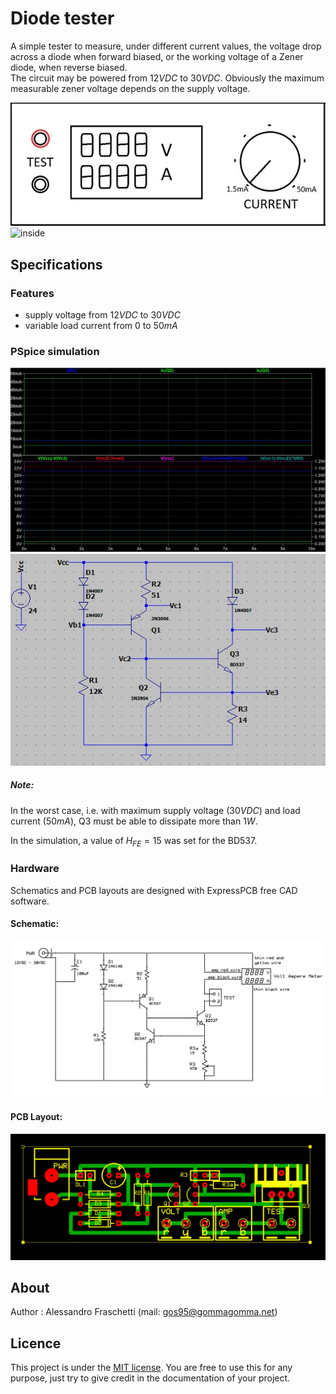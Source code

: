 # Diode tester
A simple tester to measure, under different current values, the voltage drop across a diode when forward biased, or the working voltage of a Zener diode, when reverse biased.
<br>
The circuit may be powered from $12VDC$ to $30VDC$. Obviously the maximum measurable zener voltage depends on the supply voltage.

![overview](resources/diode-tester_overview.jpg)
![inside](resources/diode-tester_inside.jpg)


## Specifications

### Features
- supply voltage from $12VDC$ to $30VDC$
- variable load current from $0$ to $50mA$


### PSpice simulation
![plot](resources/pspice_plot.jpg)
![schematic](resources/pspice_schematic.jpg)
<br>

##### Note: 
In the worst case, i.e. with maximum supply voltage ($30VDC$) and load current ($50mA$), Q3 must be able to dissipate more than $1W$.

In the simulation, a value of $H_{FE}=15$ was set for the BD537.

### Hardware
Schematics and PCB layouts are designed with ExpressPCB free CAD software.

#### Schematic:
![board-schematic](resources/diode-tester_sch.jpg)

#### PCB Layout:
![board-pcb](resources/diode-tester_pcb.jpg)


## About
Author : Alessandro Fraschetti (mail: [gos95@gommagomma.net](mailto:gos95@gommagomma.net))


## Licence
This project is under the [MIT license](LICENSE).
You are free to use this for any purpose, just try to give credit in the documentation of your project.
